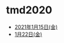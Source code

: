 # tmd2020

* [2021年1月15日(金)](https://nbviewer.org/github/maskot1977/tmd2020/blob/main/hyperparameter_tuning.ipynb)
* [1月22日(金)](https://nbviewer.org/github/maskot1977/tmd2020/blob/main/hyper_classification.ipynb)
